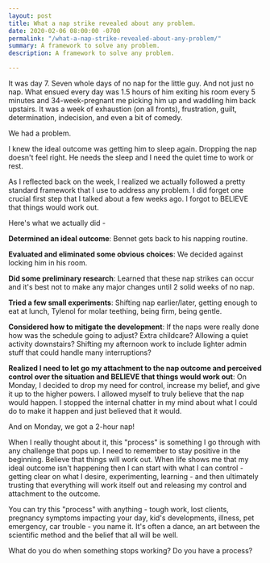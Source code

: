 ```yaml
---
layout: post
title: What a nap strike revealed about any problem.
date: 2020-02-06 08:00:00 -0700
permalink: "/what-a-nap-strike-revealed-about-any-problem/"
summary: A framework to solve any problem.
description: A framework to solve any problem.

---
```

It was day 7. Seven whole days of no nap for the little guy. And not just no nap. What ensued every day was 1.5 hours of him exiting his room every 5 minutes and 34-week-pregnant me picking him up and waddling him back upstairs. It was a week of exhaustion (on all fronts), frustration, guilt, determination, indecision, and even a bit of comedy.

We had a problem.

I knew the ideal outcome was getting him to sleep again. Dropping the nap doesn't feel right. He needs the sleep and I need the quiet time to work or rest.

As I reflected back on the week, I realized we actually followed a pretty standard framework that I use to address any problem. I did forget one crucial first step that I talked about a few weeks ago. I forgot to BELIEVE that things would work out.

Here's what we actually did -

**Determined an ideal outcome**: Bennet gets back to his napping routine.

**Evaluated and eliminated some obvious choices**: We decided against locking him in his room.

**Did some preliminary research**: Learned that these nap strikes can occur and it's best not to make any major changes until 2 solid weeks of no nap.

**Tried a few small experiments**: Shifting nap earlier/later, getting enough to eat at lunch, Tylenol for molar teething, being firm, being gentle.

**Considered how to mitigate the development**: If the naps were really done how was the schedule going to adjust? Extra childcare? Allowing a quiet activity downstairs? Shifting my afternoon work to include lighter admin stuff that could handle many interruptions?

**Realized I need to let go my attachment to the nap outcome and perceived control over the situation and BELIEVE that things would work out**: On Monday, I decided to drop my need for control, increase my belief, and give it up to the higher powers. I allowed myself to truly believe that the nap would happen. I stopped the internal chatter in my mind about what I could do to make it happen and just believed that it would.

And on Monday, we got a 2-hour nap!

When I really thought about it, this "process" is something I go through with any challenge that pops up. I need to remember to stay positive in the beginning. Believe that things will work out. When life shows me that my ideal outcome isn't happening then I can start with what I can control - getting clear on what I desire, experimenting, learning - and then ultimately trusting that everything will work itself out and releasing my control and attachment to the outcome.

You can try this "process" with anything - tough work, lost clients, pregnancy symptoms impacting your day, kid's developments, illness, pet emergency, car trouble - you name it. It's often a dance, an art between the scientific method and the belief that all will be well.

What do you do when something stops working? Do you have a process?